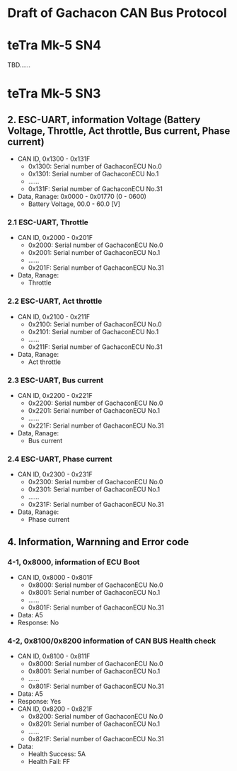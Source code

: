# Draft of Gachacon CAN Bus Protocol

# teTra Mk-5 SN4
TBD......

# teTra Mk-5 SN3

## 2. ESC-UART, information Voltage (Battery Voltage, Throttle, Act throttle, Bus current, Phase current)
- CAN ID, 0x1300 - 0x131F
  - 0x1300: Serial number of GachaconECU No.0
  - 0x1301: Serial number of GachaconECU No.1
  - ......
  - 0x131F: Serial number of GachaconECU No.31
- Data, Ranage: 0x0000 - 0x01770 (0 - 0600)
  - Battery Voltage, 00.0 - 60.0 [V]

### 2.1 ESC-UART, Throttle
- CAN ID, 0x2000 - 0x201F
  - 0x2000: Serial number of GachaconECU No.0
  - 0x2001: Serial number of GachaconECU No.1
  - ......
  - 0x201F: Serial number of GachaconECU No.31
- Data, Ranage:
  - Throttle

### 2.2 ESC-UART, Act throttle
- CAN ID, 0x2100 - 0x211F
  - 0x2100: Serial number of GachaconECU No.0
  - 0x2101: Serial number of GachaconECU No.1
  - ......
  - 0x211F: Serial number of GachaconECU No.31
- Data, Ranage:
  - Act throttle

### 2.3 ESC-UART, Bus current
- CAN ID, 0x2200 - 0x221F
  - 0x2200: Serial number of GachaconECU No.0
  - 0x2201: Serial number of GachaconECU No.1
  - ......
  - 0x221F: Serial number of GachaconECU No.31
- Data, Ranage:
  - Bus current

### 2.4 ESC-UART, Phase current
- CAN ID, 0x2300 - 0x231F
  - 0x2300: Serial number of GachaconECU No.0
  - 0x2301: Serial number of GachaconECU No.1
  - ......
  - 0x231F: Serial number of GachaconECU No.31
- Data, Ranage:
  - Phase current

## 4. Information, Warnning and Error code

### 4-1, 0x8000, information of ECU Boot
- CAN ID, 0x8000 - 0x801F
  - 0x8000: Serial number of GachaconECU No.0
  - 0x8001: Serial number of GachaconECU No.1
  - ......
  - 0x801F: Serial number of GachaconECU No.31
- Data: A5
- Response: No

### 4-2, 0x8100/0x8200 information of CAN BUS Health check
- CAN ID, 0x8100 - 0x811F
  - 0x8000: Serial number of GachaconECU No.0
  - 0x8001: Serial number of GachaconECU No.1
  - ......
  - 0x801F: Serial number of GachaconECU No.31
- Data: A5
- Response: Yes
- CAN ID, 0x8200 - 0x821F
  - 0x8200: Serial number of GachaconECU No.0
  - 0x8201: Serial number of GachaconECU No.1
  - ......
  - 0x821F: Serial number of GachaconECU No.31
- Data: 
  - Health Success: 5A
  - Health Fail: FF
